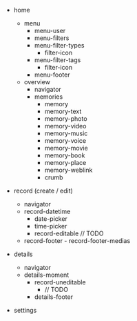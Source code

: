 
- home
	- menu
		- menu-user
		- menu-filters
  		- menu-filter-types
    		- filter-icon
  		- menu-filter-tags
    		- filter-icon
		- menu-footer
	- overview
		- navigator
		- memories
			- memory
  			- memory-text
  			- memory-photo
  			- memory-video
  			- memory-music
  			- memory-voice
  			- memory-movie
  			- memory-book
  			- memory-place
  			- memory-weblink
  			- crumb


- record (create / edit)
	- navigator
  - record-datetime
  	- date-picker
  	- time-picker
	- record-editable
		// TODO
  - record-footer
		- record-footer-medias
		

- details
	- navigator
  - details-moment
	- record-uneditable
		- // TODO
	- details-footer

- settings